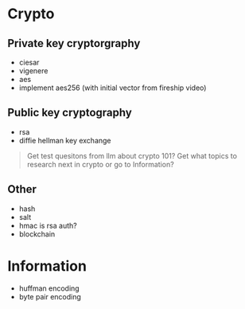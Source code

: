 # Crypto
## Private key cryptorgraphy
- ciesar
- vigenere
- aes
- implement aes256 (with initial vector from fireship video)

## Public key cryptography
- rsa
- diffie hellman key exchange

> Get test quesitons from llm about crypto 101?
> Get what topics to research next in crypto or go to Information?

## Other
- hash
- salt
- hmac is rsa auth?
- blockchain

# Information
- huffman encoding
- byte pair encoding

